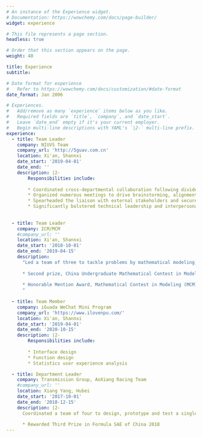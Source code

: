```yaml
---
# An instance of the Experience widget.
# Documentation: https://wowchemy.com/docs/page-builder/
widget: experience

# This file represents a page section.
headless: true

# Order that this section appears on the page.
weight: 40

title: Experience
subtitle:

# Date format for experience
#   Refer to https://wowchemy.com/docs/customization/#date-format
date_format: Jan 2006

# Experiences.
#   Add/remove as many `experience` items below as you like.
#   Required fields are `title`, `company`, and `date_start`.
#   Leave `date_end` empty if it's your current employer.
#   Begin multi-line descriptions with YAML's `|2-` multi-line prefix.
experience:
  - title: Team Leader
    company: NIUVS Team
    company_url: 'http://5guav.com.cn'
    location: Xi'an, Shannxi
    date_start: '2019-04-01'
    date_end: ''
    description: |2-
        Responsibilities include:
        
        * Coordinated cross-departmental collaboration following divide-and-conquer strategy
        * Organized numerous meetings to drive brainstorming, alignment and troubleshooting
        * Spearheaded the liaison with external stakeholders and secured external financial support
        * Significantly bolstered technical leadership and interpersonal skills
        
        
  - title: Team Leader
    company: ICM/MCM
    #company_url: ''
    location: Xi'an, Shannxi
    date_start: '2018-10-01'
    date_end: '2019-04-15'
    description: 
      "Led a team of three to tackle problems by mathematical modeling, get the following rewards:
      
      * Second prize, China Undergraduate Mathematical Contest in Modeling (CUMCM)
      
      * Honorable Mention Award, Mathematical Contest in Modeling (MCM)
      "
    
  - title: Team Member
    company: iGuada WeChat Mini Program
    company_url: 'https://www.ilovenpu.com/'
    location: Xi'an, Shannxi
    date_start: '2019-04-01'
    date_end: '2020-10-15'
    description: |2-
        Responsibilities include:
        
        * Interface design
        * Function design
        * Statistics user experience analysis

  - title: Department Leader
    company: Transmission Group, AoXiang Racing Team
    #company_url: ''
    location: Xiang Yang, Hubei
    date_start: '2017-10-01'
    date_end: '2018-12-15'
    description: |2-
      Coordinated a team of four to design, prototype and test a single-seat, open-wheel, open-cockpit race car with excellent acceleration/deceleration performance and maneuverability
      
      * Rewarded Third Prize in Formula SAE of China 2018
---
```

